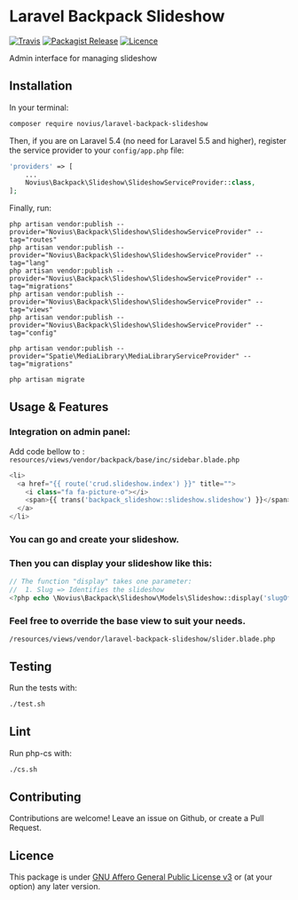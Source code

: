 # Laravel Backpack Slideshow
[![Travis](https://img.shields.io/travis/novius/laravel-backpack-slideshow.svg?maxAge=1800&style=flat-square)](https://travis-ci.org/novius/laravel-backpack-slideshow)
[![Packagist Release](https://img.shields.io/packagist/v/novius/laravel-backpack-slideshow.svg?maxAge=1800&style=flat-square)](https://packagist.org/packages/novius/laravel-backpack-slideshow)
[![Licence](https://img.shields.io/packagist/l/novius/laravel-backpack-slideshow.svg?maxAge=1800&style=flat-square)](https://github.com/novius/laravel-backpack-slideshow#licence)

Admin interface for managing slideshow


## Installation

In your terminal:

```bash
composer require novius/laravel-backpack-slideshow
```

Then, if you are on Laravel 5.4 (no need for Laravel 5.5 and higher), register the service provider to your `config/app.php` file:

```php
'providers' => [
    ...
    Novius\Backpack\Slideshow\SlideshowServiceProvider::class,
];
```

Finally, run:

```php?start_inline=1
php artisan vendor:publish --provider="Novius\Backpack\Slideshow\SlideshowServiceProvider" --tag="routes"
php artisan vendor:publish --provider="Novius\Backpack\Slideshow\SlideshowServiceProvider" --tag="lang"
php artisan vendor:publish --provider="Novius\Backpack\Slideshow\SlideshowServiceProvider" --tag="migrations"
php artisan vendor:publish --provider="Novius\Backpack\Slideshow\SlideshowServiceProvider" --tag="views"
php artisan vendor:publish --provider="Novius\Backpack\Slideshow\SlideshowServiceProvider" --tag="config"

php artisan vendor:publish --provider="Spatie\MediaLibrary\MediaLibraryServiceProvider" --tag="migrations"

php artisan migrate
```


## Usage & Features

### Integration on admin panel:

Add code bellow to : `resources/views/vendor/backpack/base/inc/sidebar.blade.php` 

```php
<li>
  <a href="{{ route('crud.slideshow.index') }}" title="">
    <i class="fa fa-picture-o"></i>
    <span>{{ trans('backpack_slideshow::slideshow.slideshow') }}</span>
  </a>
</li>
```

### You can go and create your slideshow.

### Then you can display your slideshow like this:
```php
// The function "display" takes one parameter:
//  1. Slug => Identifies the slideshow
<?php echo \Novius\Backpack\Slideshow\Models\Slideshow::display('slugOfMySlideshow'); ?>
```
### Feel free to override the base view to suit your needs.
```
/resources/views/vendor/laravel-backpack-slideshow/slider.blade.php
```
## Testing

Run the tests with:

```bash
./test.sh
```


## Lint

Run php-cs with:

```bash
./cs.sh
```


## Contributing

Contributions are welcome!
Leave an issue on Github, or create a Pull Request.


## Licence

This package is under [GNU Affero General Public License v3](http://www.gnu.org/licenses/agpl-3.0.html) or (at your option) any later version.
